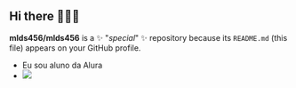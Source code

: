 ## Hi there 👋🇧🇷

**mlds456/mlds456** is a ✨ "_special_" ✨ repository because its `README.md` (this file) appears on your GitHub profile.

- Eu sou aluno da Alura
- ![](https://media1.tenor.com/m/yIhMqNUZZSkAAAAC/god-of-war-kratos.gif)
